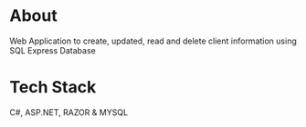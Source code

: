 # About
Web Application to create, updated, read and delete client information using SQL Express Database

# Tech Stack
C#, ASP.NET, RAZOR & MYSQL 	
